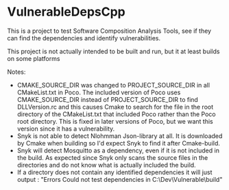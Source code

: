 # VulnerableDepsCpp
This is a project to test Software Composition Analysis Tools, see if they can find the dependencies and identify vulnerabilities.

This project is not actually intended to be built and run, but it at least builds on some platforms

Notes:
* CMAKE_SOURCE_DIR was changed to PROJECT_SOURCE_DIR in all CMakeList.txt in Poco. The included version of Poco uses CMAKE_SOURCE_DIR instead of PROJECT_SOURCE_DIR to find DLLVersion.rc and this causes Cmake to search for the file in the root directory of the CMakeList.txt that included Poco rather than the Poco root directory. This is fixed in later versions of Poco, but we want this version since it has a vulnerability. 
* Snyk is not able to detect Nlohmman Json-library at all. It is downloaded by Cmake when building so I'd expect Snyk to find it after Cmake-build.
* Snyk will detect Mosquitto as a dependency, even if it is not included in the build. As expected since Snyk only scans the source files in the directories and do not know what is actually included the build.
* If a directory does not contain any identified dependencies it will just output : "Errors Could not test dependencies in C:\Dev\Vulnerable\build"